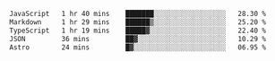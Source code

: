 <!--START_SECTION:waka-->

```txt
JavaScript   1 hr 40 mins    ███████░░░░░░░░░░░░░░░░░░   28.30 %
Markdown     1 hr 29 mins    ██████▒░░░░░░░░░░░░░░░░░░   25.20 %
TypeScript   1 hr 19 mins    █████▓░░░░░░░░░░░░░░░░░░░   22.40 %
JSON         36 mins         ██▓░░░░░░░░░░░░░░░░░░░░░░   10.29 %
Astro        24 mins         █▓░░░░░░░░░░░░░░░░░░░░░░░   06.95 %
```

<!--END_SECTION:waka-->
